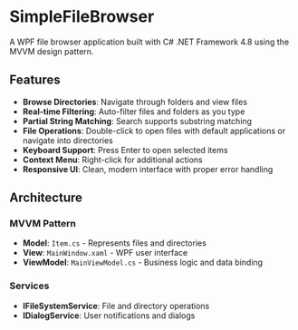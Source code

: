 # SimpleFileBrowser

A WPF file browser application built with C# .NET Framework 4.8 using the MVVM design pattern.

## Features

- **Browse Directories**: Navigate through folders and view files
- **Real-time Filtering**: Auto-filter files and folders as you type
- **Partial String Matching**: Search supports substring matching
- **File Operations**: Double-click to open files with default applications or navigate into directories
- **Keyboard Support**: Press Enter to open selected items
- **Context Menu**: Right-click for additional actions
- **Responsive UI**: Clean, modern interface with proper error handling

## Architecture

### MVVM Pattern

- **Model**: `Item.cs` - Represents files and directories
- **View**: `MainWindow.xaml` - WPF user interface
- **ViewModel**: `MainViewModel.cs` - Business logic and data binding

### Services

- **IFileSystemService**: File and directory operations
- **IDialogService**: User notifications and dialogs

